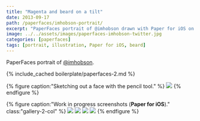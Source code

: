 ```yaml
---
title: "Magenta and beard on a tilt"
date: 2013-09-17
path: /paperfaces/imhobson-portrait/
excerpt: "PaperFaces portrait of @imhobson drawn with Paper for iOS on an iPad."
image: ../../assets/images/paperfaces-imhobson-twitter.jpg
categories: [paperfaces]
tags: [portrait, illustration, Paper for iOS, beard]
---
```


PaperFaces portrait of [@imhobson](https://twitter.com/imhobson).

{% include_cached boilerplate/paperfaces-2.md %}

{% figure caption:"Sketching out a face with the pencil tool." %}
[![](../../assets/images/paperfaces-imhobson-process-1-750.jpg)](../../assets/images/paperfaces-imhobson-process-1-lg.jpg)
{% endfigure %}

{% figure caption:"Work in progress screenshots (**Paper for iOS**)." class:"gallery-2-col" %}
[![](../../assets/images/paperfaces-imhobson-process-2-600.jpg)](../../assets/images/paperfaces-imhobson-process-2-lg.jpg)
[![](../../assets/images/paperfaces-imhobson-process-3-600.jpg)](../../assets/images/paperfaces-imhobson-process-3-lg.jpg)
[![](../../assets/images/paperfaces-imhobson-process-4-600.jpg)](../../assets/images/paperfaces-imhobson-process-4-lg.jpg)
[![](../../assets/images/paperfaces-imhobson-process-5-600.jpg)](../../assets/images/paperfaces-imhobson-process-5-lg.jpg)
{% endfigure %}
